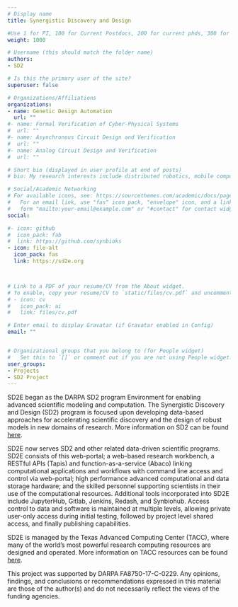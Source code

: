 ```yaml
---
# Display name
title: Synergistic Discovery and Design

#Use 1 for PI, 100 for Current Postdocs, 200 for current phds, 300 for current masters, 400 for current undergrads, 800 for alum postdocs, 810 for alum phds, 820 for alum masters, and 830 for alum undergrads, 900 for tools, 1000 for projects, 900 for tools, 1000 for projects
weight: 1000

# Username (this should match the folder name)
authors:
- SD2

# Is this the primary user of the site?
superuser: false

# Organizations/Affiliations
organizations:
- name: Genetic Design Automation
  url: ""
#- name: Formal Verification of Cyber-Physical Systems
#  url: ""
#- name: Asynchronous Circuit Design and Verification
#  url: ""
#- name: Analog Circuit Design and Verification
#  url: ""

# Short bio (displayed in user profile at end of posts)
# bio: My research interests include distributed robotics, mobile computing and programmable matter.

# Social/Academic Networking
# For available icons, see: https://sourcethemes.com/academic/docs/page-builder/#icons
#   For an email link, use "fas" icon pack, "envelope" icon, and a link in the
#   form "mailto:your-email@example.com" or "#contact" for contact widget.
social:

#- icon: github
#  icon_pack: fab
#  link: https://github.com/synbioks
- icon: file-alt
  icon_pack: fas
  link: https://sd2e.org



# Link to a PDF of your resume/CV from the About widget.
# To enable, copy your resume/CV to `static/files/cv.pdf` and uncomment the lines below.
# - icon: cv
#   icon_pack: ai
#   link: files/cv.pdf

# Enter email to display Gravatar (if Gravatar enabled in Config)
email: ""


# Organizational groups that you belong to (for People widget)
#   Set this to `[]` or comment out if you are not using People widget.
user_groups:
- Projects
- SD2 Project
---
```


SD2E began as the DARPA SD2 program Environment for enabling advanced scientific modeling and computation. The Synergistic Discovery and Design (SD2) program is focused upon developing data-based approaches for accelerating scientific discovery and the design of robust models in new domains of research. More information on SD2 can be found <a href="https://www.darpa.mil/program/synergistic-discovery-and-design" target="_blank">here</a>.

SD2E now serves SD2 and other related data-driven scientific programs.  SD2E consists of this web-portal; a web-based research workbench, a RESTful APIs (Tapis) and function-as-a-service (Abaco) linking computational applications and workflows with command line access and control via web-portal; high performance advanced computational and data storage hardware; and the skilled personnel supporting scientists in their use of the computational resources.  Additional tools incorporated into SD2E include JupyterHub, Gitlab, Jenkins, Redash, and Synbiohub. Access control to data and software is maintained at multiple levels, allowing private user-only access during initial testing, followed by project level shared access, and finally publishing capabilities.

SD2E is managed by the Texas Advanced Computing Center (TACC), where many of the world’s most powerful research computing resources are designed and operated.  More information on TACC resources can be found <a href=" https://www.tacc.utexas.edu" target="_blank">here</a>.


This project was supported by DARPA FA8750-17-C-0229. Any opinions, findings, and conclusions or recommendations expressed in this material are those of the author(s) and do not necessarily reflect the views of the funding agencies.

